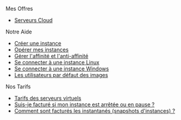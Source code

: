 Mes Offres                                                            
                                                                      
*   [Serveurs Cloud](https://www.cloudwatt.com/fr/produits/serveurs/fonctionnalites.html)                
                         
Notre Aide                                                            
                                                                      
*   [Créer une instance](https://support.cloudwatt.com/debuter/cons-3-configurer-lancer-instance.html)                                                            
*   [Opérer mes instances](https://support.cloudwatt.com/kb/faq/serveurs-cloud/quelles-sont-les-principales-actions-realisables-sur-mon-instance-et-quelles-sont-les-limitations.html)          
*   [Gérer l'affinité et l'anti-affinité](https://support.cloudwatt.com/debuter/affinite-1.html)    
*   [Se connecter à une instance Linux](https://dev.cloudwatt.com/fr/communaute.html)  
*   [Se connecter à une instance Windows](https://dev.cloudwatt.com/fr/communaute.html)                                     
*   [Les utilisateurs par défaut des images](https://dev.cloudwatt.com/fr/communaute.html) 
   
Nos Tarifs                                                            
                                                                      
*   [Tarifs des serveurs virtuels](https://www.cloudwatt.com/fr/produits/tarifs.html#serveurs)
*   [Suis-je facturé si mon instance est arrêtée ou en pause ?](https://support.cloudwatt.com/kb/faq/paiement-et-facturation/suis-je-facture-si-mon-instance-est-arrete-ou-en-pause.html)
*   [Comment sont facturés les instantanés (snapshots d'instances) ?](https://support.cloudwatt.com/kb/faq/paiement-et-facturation/comment-mes-instantanes-sont-ils-factures.html)

